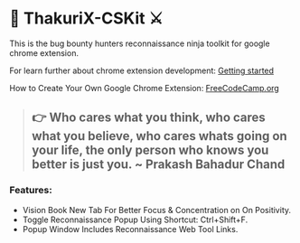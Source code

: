 # :crown: ThakuriX-CSKit :crossed_swords:
This is the bug bounty hunters reconnaissance ninja toolkit for google chrome extension.

For learn further about chrome extension development: [Getting started](https://developer.chrome.com/docs/extensions/mv3/getstarted/)

How to Create Your Own Google Chrome Extension: [FreeCodeCamp.org](https://www.freecodecamp.org/news/building-chrome-extension/)

> ## :point_right: Who cares what you think, who cares what you believe, who cares whats going on your life, the only person who knows you better is just you. ~ Prakash Bahadur Chand

### Features: ###
- Vision Book New Tab For Better Focus & Concentration on On Positivity.
- Toggle Reconnaissance Popup Using Shortcut: Ctrl+Shift+F.
- Popup Window Includes Reconnaissance Web Tool Links.
